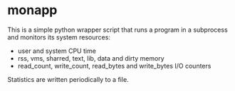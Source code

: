 # monapp
This is a simple python wrapper script that runs a program in a subprocess and
monitors its system resources:
 * user and system CPU time
 * rss, vms, sharred, text, lib, data and dirty memory
 * read_count, write_count, read_bytes and write_bytes I/O counters

Statistics are written periodically to a file.

